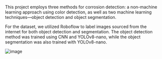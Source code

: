 This project employs three methods for corrosion detection: a non-machine learning approach using color detection, as well as two machine learning techniques—object detection and object segmentation.

For the dataset, we utilized Roboflow to label images sourced from the internet for both object detection and segmentation. The object detection method was trained using CNN and YOLOv8-nano, while the object segmentation was also trained with YOLOv8-nano.

![image](https://github.com/user-attachments/assets/e6a3be9a-8fd8-4127-b89e-89bfda9078aa)

